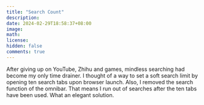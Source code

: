 ```yaml
---
title: "Search Count"
description: 
date: 2024-02-29T18:58:37+08:00
image: 
math: 
license: 
hidden: false
comments: true
---
```

After giving up on YouTube, Zhihu and games, mindless searching had become my only time drainer. I thought of a way to set a soft search limit by opening ten search tabs upon browser launch. Also, I removed the search function of the omnibar. That means I run out of searches after the ten tabs have been used. What an elegant solution.
